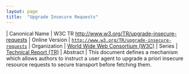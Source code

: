 ```yaml
---
layout: page
title:  "Upgrade Insecure Requests"
---
```


| Canonical Name | W3C TR http://www.w3.org/TR/upgrade-insecure-requests
| Online Version | [`http://www.w3.org/TR/upgrade-insecure-requests`](http://www.w3.org/TR/upgrade-insecure-requests)
| Organization | [World Wide Web Consortium (W3C)](..)
| Series | [Technical Report (TR)](..)
| Abstract | This document defines a mechanism which allows authors to instruct a user agent to upgrade a priori insecure resource requests to secure transport before fetching them.